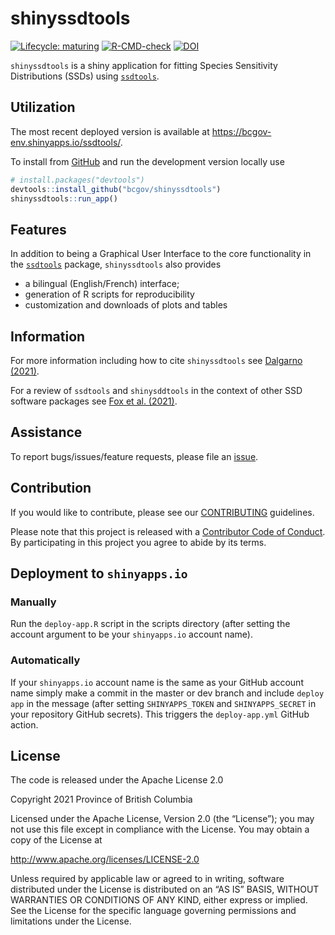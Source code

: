 
<!-- README.md is generated from README.Rmd. Please edit that file -->

# shinyssdtools

<!-- badges: start -->

[![Lifecycle:
maturing](https://img.shields.io/badge/Lifecycle-Maturing-007EC6)](https://github.com/bcgov/repomountie/blob/master/doc/lifecycle-badges.md)
[![R-CMD-check](https://github.com/bcgov/shinyssdtools/workflows/R-CMD-check/badge.svg)](https://github.com/bcgov/shinyssdtools/actions)
[![DOI](https://joss.theoj.org/papers/10.21105/joss.02848/status.svg)](https://doi.org/10.21105/joss.02848)
<!-- badges: end -->

`shinyssdtools` is a shiny application for fitting Species Sensitivity
Distributions (SSDs) using
[`ssdtools`](https://github.com/bcgov/ssdtools).

## Utilization

The most recent deployed version is available at
<https://bcgov-env.shinyapps.io/ssdtools/>.

To install from [GitHub](https://github.com/bcgov/shinyssdtools) and run
the development version locally use

``` r
# install.packages("devtools")
devtools::install_github("bcgov/shinyssdtools")
shinyssdtools::run_app()
```

## Features

In addition to being a Graphical User Interface to the core
functionality in the [`ssdtools`](https://github.com/bcgov/ssdtools)
package, `shinyssdtools` also provides

-   a bilingual (English/French) interface;
-   generation of R scripts for reproducibility
-   customization and downloads of plots and tables

## Information

For more information including how to cite `shinyssdtools` see [Dalgarno
(2021)](https://doi.org/10.21105/joss.02848).

For a review of `ssdtools` and `shinysddtools` in the context of other
SSD software packages see [Fox et
al. (2021)](https://onlinelibrary.wiley.com/doi/10.1002/etc.4925).

## Assistance

To report bugs/issues/feature requests, please file an
[issue](https://github.com/bcgov/shinyssdtools/issues/).

## Contribution

If you would like to contribute, please see our
[CONTRIBUTING](CONTRIBUTING.md) guidelines.

Please note that this project is released with a [Contributor Code of
Conduct](https://github.com/bcgov/shinyssdtools/blob/master/.github/CONTRIBUTING.md).
By participating in this project you agree to abide by its terms.

## Deployment to `shinyapps.io`

### Manually

Run the `deploy-app.R` script in the scripts directory (after setting
the account argument to be your `shinyapps.io` account name).

### Automatically

If your `shinyapps.io` account name is the same as your GitHub account
name simply make a commit in the master or dev branch and include
`deploy app` in the message (after setting `SHINYAPPS_TOKEN` and
`SHINYAPPS_SECRET` in your repository GitHub secrets). This triggers the
`deploy-app.yml` GitHub action.

## License

The code is released under the Apache License 2.0

Copyright 2021 Province of British Columbia

Licensed under the Apache License, Version 2.0 (the “License”); you may
not use this file except in compliance with the License. You may obtain
a copy of the License at

<http://www.apache.org/licenses/LICENSE-2.0>

Unless required by applicable law or agreed to in writing, software
distributed under the License is distributed on an “AS IS” BASIS,
WITHOUT WARRANTIES OR CONDITIONS OF ANY KIND, either express or implied.
See the License for the specific language governing permissions and
limitations under the License.
